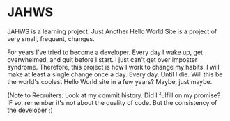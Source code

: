 # JAHWS
JAHWS is a learning project.  Just Another Hello World Site is a project of very small, frequent, changes. 

For years I've tried to become a developer.  Every day I wake up, get overwhelmed, and quit before I start. I just can't get over imposter syndrome. Therefore, this project is how I work to change my habits.  I will make at least a single change once a day.  Every day.  Until I die.  Will this be the world's coolest Hello World site in a few years?  Maybe, just maybe.

(Note to Recruiters: Look at my commit history.  Did I fulfill on my promise?  IF so, remember it's not about the quality of code.  But the consistency of the developer ;)
